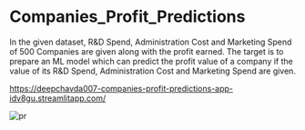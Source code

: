 # Companies_Profit_Predictions
In the given dataset, R&amp;D Spend, Administration Cost and Marketing Spend of 500 Companies  are given along with the profit earned. 
The target is to prepare an ML model which can predict  the profit value of a company if the value of its R&amp;D Spend, Administration Cost and Marketing  Spend 
are given.

https://deepchavda007-companies-profit-predictions-app-idv8gu.streamlitapp.com/

![pr](https://user-images.githubusercontent.com/82630272/178975310-4823a8d3-615d-4e29-bbb6-dbf498223ac8.jpg)

